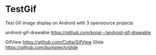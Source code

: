 # TestGif
Test Gif image display on Android with 3 opensource projects

android-gif-drawable           https://github.com/koral--/android-gif-drawable

GifView                  https://github.com/Cutta/GifView
Glide                    https://github.com/bumptech/glide


